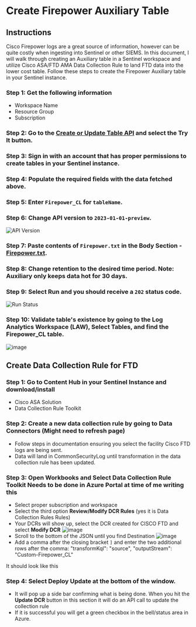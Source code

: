 
# Create Firepower Auxiliary Table

## Instructions

Cisco Firepower logs are a great source of information, however can be quite costly when ingesting into Sentinel or other SIEMS. In this document, I will walk through creating an Auxiliary table in a Sentinel workspace and utilize Cisco ASA/FTD AMA Data Collection Rule to land FTD data into the lower cost table. Follow these steps to create the Firepower Auxiliary table in your Sentinel instance.

### Step 1: Get the following information
- Workspace Name
- Resource Group
- Subscription

### Step 2: Go to the [Create or Update Table API](https://learn.microsoft.com/en-us/rest/api/loganalytics/tables/create-or-update?view=rest-loganalytics-2022-10-01&tabs=HTTP) and select the **Try It** button.

### Step 3: Sign in with an account that has proper permissions to create tables in your Sentinel instance.

### Step 4: Populate the required fields with the data fetched above.

### Step 5: Enter `Firepower_CL` for `tableName`.

### Step 6: Change API version to `2023-01-01-preview`.

![API Version](https://github.com/user-attachments/assets/7a682d84-8b3c-4e44-9b9e-93b38ecbc4bd)

### Step 7: Paste contents of `Firepower.txt` in the Body Section - [Firepower.txt](https://github.com/MSJosh/documentation/blob/main/AMA/Firepower.txt).

### Step 8: Change retention to the desired time period. **Note:** Auxiliary only keeps data hot for 30 days.

### Step 9: Select **Run** and you should receive a `202` status code.

![Run Status](https://github.com/user-attachments/assets/606a1002-a61f-41f5-aeb8-e01f3eda775c)

### Step 10: Validate table's existence by going to the Log Analytics Workspace (LAW), Select Tables, and find the Firepower_CL table.
![image](https://github.com/user-attachments/assets/d41ad831-f403-452b-840d-674ea2460086)

## Create Data Collection Rule for FTD

### Step 1: Go to Content Hub in your Sentinel Instance and download/install 
  - Cisco ASA Solution
  - Data Collection Rule Toolkit 

### Step 2: Create a new data collection rule by going to Data Connectors (Might need to refresh page)
- Follow steps in documentation ensuring you select the facility Cisco FTD logs are being sent.
- Data will land in CommonSecurityLog until transformation in the data collection rule has been updated.

### Step 3: Open Workbooks and Select Data Collection Rule Toolkit **Needs to be done in Azure Portal at time of me writing this**
- Select proper subscription and workspace
- Select the third option **Review/Modify DCR Rules** (yes it is Data Collection Rules Rules)
- Your DCRs will show up, select the DCR created for CISCO FTD and select **Modify DCR**
  ![image](https://github.com/user-attachments/assets/e70d7a74-0019-46b3-8da1-6a90fabea3e4)
- Scroll to the bottom of the JSON until you find Destination
![image](https://github.com/user-attachments/assets/2ce177cf-8df1-4388-8e0a-6a6b0cf70682)
- Add a comma after the closing bracket `]` and enter the two additional rows after the comma:
  "transformKql": "source",
  "outputStream": "Custom-Firepower_CL"

It should look like this

### Step 4: Select **Deploy Update** at the bottom of the window. 
- It will pop up a side bar confirming what is being done. When you hit the **Update DCR** button in this section it will do an API call to update the collection rule
- If it is successful you will get a green checkbox in the bell/status area in Azure.
